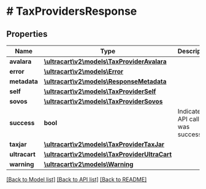 # # TaxProvidersResponse

## Properties

Name | Type | Description | Notes
------------ | ------------- | ------------- | -------------
**avalara** | [**\ultracart\v2\models\TaxProviderAvalara**](TaxProviderAvalara.md) |  | [optional]
**error** | [**\ultracart\v2\models\Error**](Error.md) |  | [optional]
**metadata** | [**\ultracart\v2\models\ResponseMetadata**](ResponseMetadata.md) |  | [optional]
**self** | [**\ultracart\v2\models\TaxProviderSelf**](TaxProviderSelf.md) |  | [optional]
**sovos** | [**\ultracart\v2\models\TaxProviderSovos**](TaxProviderSovos.md) |  | [optional]
**success** | **bool** | Indicates if API call was successful | [optional]
**taxjar** | [**\ultracart\v2\models\TaxProviderTaxJar**](TaxProviderTaxJar.md) |  | [optional]
**ultracart** | [**\ultracart\v2\models\TaxProviderUltraCart**](TaxProviderUltraCart.md) |  | [optional]
**warning** | [**\ultracart\v2\models\Warning**](Warning.md) |  | [optional]

[[Back to Model list]](../../README.md#models) [[Back to API list]](../../README.md#endpoints) [[Back to README]](../../README.md)

